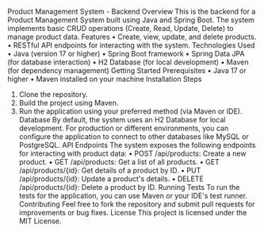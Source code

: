 Product Management System - Backend
Overview
This is the backend for a Product Management System built using Java and Spring Boot. The system implements basic CRUD operations (Create, Read, Update, Delete) to manage product data.
Features
•	Create, view, update, and delete products.
•	RESTful API endpoints for interacting with the system.
Technologies Used
•	Java (version 17 or higher)
•	Spring Boot framework
•	Spring Data JPA (for database interaction)
•	H2 Database (for local development)
•	Maven (for dependency management)
Getting Started
Prerequisites
•	Java 17 or higher
•	Maven installed on your machine
Installation Steps
1.	Clone the repository.
2.	Build the project using Maven.
3.	Run the application using your preferred method (via Maven or IDE).
Database
By default, the system uses an H2 Database for local development. For production or different environments, you can configure the application to connect to other databases like MySQL or PostgreSQL.
API Endpoints
The system exposes the following endpoints for interacting with product data:
•	POST /api/products: Create a new product.
•	GET /api/products: Get a list of all products.
•	GET /api/products/{id}: Get details of a product by ID.
•	PUT /api/products/{id}: Update a product's details.
•	DELETE /api/products/{id}: Delete a product by ID.
Running Tests
To run the tests for the application, you can use Maven or your IDE's test runner.
Contributing
Feel free to fork the repository and submit pull requests for improvements or bug fixes.
License
This project is licensed under the MIT License.

